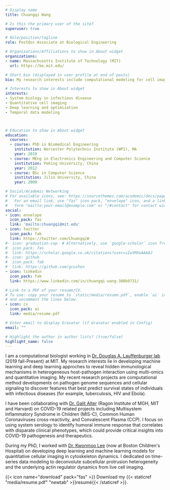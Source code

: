 ```yaml
---
# Display name
title: Chuangqi Wang

# Is this the primary user of the site?
superuser: true

# Role/position/tagline
role: Postdoc Associate at Biological Engineering

# Organizations/Affiliations to show in About widget
organizations:
- name: Massachusetts Institute of Technology (MIT)
  url: https://be.mit.edu/

# Short bio (displayed in user profile at end of posts)
bio: My research interests include computational modeling for cell imaging, systems biology and immunology in infectious diseases.

# Interests to show in About widget
interests:
- System biology in infectious disease
- Quantitative cell imaging
- Deep learning and optimization
- Temporal data modeling



# Education to show in About widget
education:
  courses:
  - course: PhD in Biomedical Engineering
    institution: Worcester Polytechnic Institute (WPI), MA
    year: 2019
  - course: MEng in Electronics Engineering and Computer Science
    institution: Peking University, China
    year: 2012
  - course: BSc in Computer Science
    institution: Jilin University, China
    year: 2009

# Social/Academic Networking
# For available icons, see: https://sourcethemes.com/academic/docs/page-builder/#icons
#   For an email link, use "fas" icon pack, "envelope" icon, and a link in the
#   form "mailto:your-email@example.com" or "/#contact" for contact widget.
social:
- icon: envelope
  icon_pack: fas
  link: 'mailto:chuangqi@mit.edu'
- icon: twitter
  icon_pack: fab
  link: https://twitter.com/ChuangqiW
#- icon: graduation-cap  # Alternatively, use `google-scholar` icon from `ai` icon pack
#  icon_pack: fas
#  link: https://scholar.google.co.uk/citations?user=sIwtMXoAAAAJ
#- icon: github
#  icon_pack: fab
#  link: https://github.com/gcushen
- icon: linkedin
  icon_pack: fab
  link: https://www.linkedin.com/in/chuangqi-wang-308b9731/

# Link to a PDF of your resume/CV.
# To use: copy your resume to `static/media/resume.pdf`, enable `ai` icons in `params.toml`, 
# and uncomment the lines below.
- icon: cv
  icon_pack: ai
  link: media/resume.pdf

# Enter email to display Gravatar (if Gravatar enabled in Config)
email: ""

# Highlight the author in author lists? (true/false)
highlight_name: false
---
```


I am a computational biologist working in [Dr. Douglas A. Lauffenburger lab](https://be.mit.edu/directory/douglas-a-lauffenburger) (2019 fall-Present) at MIT. My research interests lie in developing machine learning and deep learning approches to reveal hidden immunological mechanisms in heterogeneous host-pathogen interaction using multi-omics and quantitative imaging. My recent research projects are computational method developments on pathogen genome sequences and cellular signaling to discover features that best predict survival states of individuals with infectious diseases (for example, tuberculosis, HIV and Ebola).

I have been collaborating with [Dr. Galit Alter](https://www.ragoninstitute.org/portfolio-item/alter-lab/) (Ragon Institute of MGH, MIT and Harvard) on COVID-19 related projects including Multisystem Inflammatory Syndrome in Children (MIS-C), Common Human Coronaviruses cross-reactivity, and Convalescent Plasma (CCP). I focus on using system serology to identify humoral immune response that correlates with disparate clinical phenotypes, which could provide critical insights into COVID-19 pathogenesis and therapeutics.

During my PhD, I worked with [Dr. Kwonmoo Lee](http://labs.wpi.edu/qci/announcement/) (now at Boston Children's Hospital) on developing deep learning and machine learning models for quantitative cellular imaging in cytoskeleton dynamics. I dedicated on time-series data modeling to deconvolute subcellular protrusion heterogeneity and the underlying actin regulator dynamics from live cell imaging.

{{< icon name="download" pack="fas" >}} Download my {{< staticref "media/resume.pdf" "newtab" >}}resumé{{< /staticref >}}.
